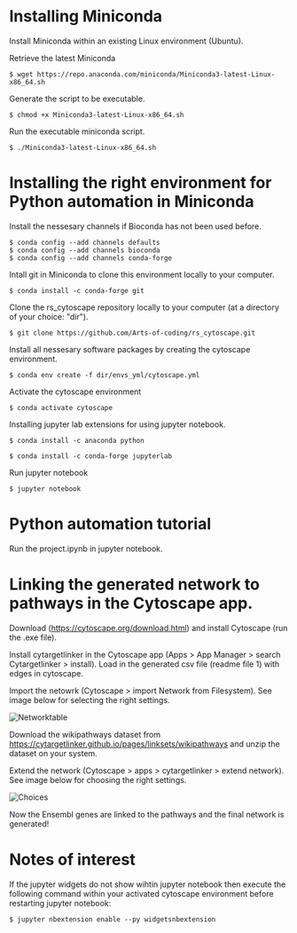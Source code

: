 # Installing Miniconda
Install Miniconda within an existing Linux environment (Ubuntu).

Retrieve the latest Miniconda
```console
$ wget https://repo.anaconda.com/miniconda/Miniconda3-latest-Linux-x86_64.sh
```

Generate the script to be executable.
```console
$ chmod +x Miniconda3-latest-Linux-x86_64.sh
```

Run the executable miniconda script.
```console
$ ./Miniconda3-latest-Linux-x86_64.sh
```

# Installing the right environment for Python automation in Miniconda
Install the nessesary channels if Bioconda has not been used before. 
```console
$ conda config --add channels defaults
$ conda config --add channels bioconda
$ conda config --add channels conda-forge
```
Intall git in Miniconda to clone this environment locally to your computer.

```console
$ conda install -c conda-forge git
```

Clone the rs_cytoscape repository locally to your computer (at a directory of your choice: "dir").
```console
$ git clone https://github.com/Arts-of-coding/rs_cytoscape.git
```

Install all nessesary software packages by creating the cytoscape environment.
```console
$ conda env create -f dir/envs_yml/cytoscape.yml
```

Activate the cytoscape environment
```console
$ conda activate cytoscape
```

Installing jupyter lab extensions for using jupyter notebook.
```console
$ conda install -c anaconda python
```
```console
$ conda install -c conda-forge jupyterlab
```
Run jupyter notebook
```console
$ jupyter notebook
```

# Python automation tutorial
Run the project.ipynb in jupyter notebook.

# Linking the generated network to pathways in the Cytoscape app.
Download (https://cytoscape.org/download.html) and install Cytoscape (run the .exe file).

Install cytargetlinker in the Cytoscape app (Apps > App Manager > search Cytargetlinker > install). Load in the generated csv file (readme file 1) with edges in cytoscape.

Import the netowrk (Cytoscape > import Network from Filesystem). See image below for selecting the right settings.

![Networktable](https://user-images.githubusercontent.com/78762941/126752666-49366503-d30f-4fea-9714-48535d04cd6b.PNG)

Download the wikipathways dataset from https://cytargetlinker.github.io/pages/linksets/wikipathways and unzip the dataset on your system.

Extend the network (Cytoscape > apps > cytargetlinker > extend network). See image below for choosing the right settings.

![Choices](https://user-images.githubusercontent.com/78762941/126750932-95f7c9f6-6d50-4b14-b5e8-f67a4e0f8924.PNG)

Now the Ensembl genes are linked to the pathways and the final network is generated!

# Notes of interest
If the jupyter widgets do not show wihtin jupyter notebook then execute the following command within your activated cytoscape environment before restarting jupyter notebook:

```console
$ jupyter nbextension enable --py widgetsnbextension
```
